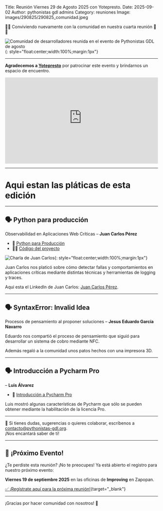 Title: Reunión Viernes 29 de Agosto 2025 con Yotepresto.
Date: 2025-09-02
Author: pythonistas gdl admins
Category: reuniones
Image: images/290825/290825_comunidad.jpeg

<script src="https://platform.linkedin.com/badges/js/profile.js" async defer type="text/javascript"></script>

🐍🐍 Conviviendo nuevamente con la comunidad en nuestra cuarta reunión 🐍🐍

![Comunidad de desarrolladores reunida en el evento de Pythonistas GDL de agosto]({static}/images/290825/290825_comunidad.jpeg){: style="float:center;width:100%;margin:1px"}

---

**Agradecemos a <a href="https://yotepresto.com" target="_blank">Yotepresto</a>** por patrocinar este evento y brindarnos un espacio de encuentro.

<div style="position:relative;padding-bottom:56.25%;height:0;overflow:hidden;max-width:100%;">
  <iframe src="https://www.youtube-nocookie.com/embed/TiY0xM5TQfk" title="YouTube video player" frameborder="0" allow="accelerometer; autoplay; clipboard-write; encrypted-media; gyroscope; picture-in-picture; web-share" referrerpolicy="strict-origin-when-cross-origin" allowfullscreen style="position:absolute;top:0;left:0;width:100%;height:100%;"></iframe>
</div>

---

# Aqui estan las pláticas de esta edición

---
## 🗣️ Python para producción
Observabilidad en Aplicaciones Web Críticas
– **Juan Carlos Pérez**

- 📄 <a href="{static}/pdfs/290825-python-para-producción.pdf" target="_blank">Python para Producción</a>
- 🧑‍💻 <a href="https://github.com/Pythonistas-GDL/pythonistas_gdl_ago_25" target="_blank">Código del proyecto</a>

![Charla de Juan Carlos]({static}/images/290825/290825_juan_carlos_charla.jpeg){: style="float:center;width:100%;margin:1px"}


Juan Carlos nos platicó sobre cómo detectar fallas y comportamientos en
aplicaciones críticas mediante distintas técnicas y herramientas de logging y
traces.

Aqui esta el LinkedIn de Juan Carlos: <a href="https://www.linkedin.com/in/jcperez91/" target="_blank">Juan Carlos Pérez</a>.

---


## 🗣️ SyntaxError: Invalid Idea
Procesos de pensamiento al proponer soluciones
– **Jesus Eduardo García Navarro**

Eduardo nos compartió el proceso de pensamiento que siguió para desarrollar
un sistema de cobro mediante NFC.

Además regaló a la comunidad unos patos hechos con una impresora 3D.


---

## 🗣️ Introducción a Pycharm Pro
– **Luis Álvarez**

- 📄 <a href="{static}/pdfs/290825_pycharm.pdf" target="_blank">Introducción a Pycharm Pro</a>

Luis mostró algunas características de Pycharm que sólo se pueden obtener
mediante la habilitación de la licencia Pro.

<div class="badge-base LI-profile-badge" data-locale="en_US" data-size="medium" data-theme="dark" data-type="VERTICAL" data-vanity="luis-alvarez-752290149" data-version="v1"></div>

---

💌 Si tienes dudas, sugerencias o quieres colaborar, escríbenos a [contacto@pythonistas-gdl.org](mailto:contacto@pythonistas-gdl.org).  
¡Nos encantará saber de ti!

---

## 🚀 ¡Próximo Evento!

¿Te perdiste esta reunión? ¡No te preocupes! Ya está abierto el registro para nuestro próximo evento:

**Viernes 19 de septiembre 2025** en las oficinas de **Improving** en Zapopan.

[✅ ¡Regístrate aquí para la próxima reunión!](https://eventos.pythonistas-gdl.org/signup/5){target="_blank"}

---

¡Gracias por hacer comunidad con nosotros! 💛
